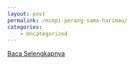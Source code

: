 ```yaml
---
layout: post
permalink: /mimpi-perang-sama-harimau/
categories:
    - Uncategorized
---
```


[Baca Selengkapnya](/01)